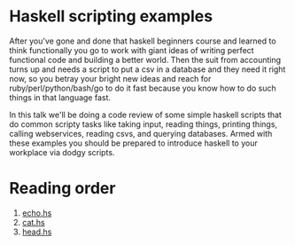 # Haskell scripting examples #

After you've gone and done that haskell beginners course and learned to think
functionally you go to work with giant ideas of writing perfect functional code
and building a better world. Then the suit from accounting turns up and needs a
script to put a csv in a database and they need it right now, so you betray your
bright new ideas and reach for ruby/perl/python/bash/go to do it fast because
you know how to do such things in that language fast.

In this talk we'll be doing a code review of some simple haskell scripts that do
common scripty tasks like taking input, reading things, printing things, calling
webservices, reading csvs, and querying databases. Armed with these examples you
should be prepared to introduce haskell to your workplace via dodgy scripts.

# Reading order #
  1. [echo.hs](src/echo.hs) 
  2. [cat.hs](src/cat.hs)
  3. [head.hs](src/head.hs) 

